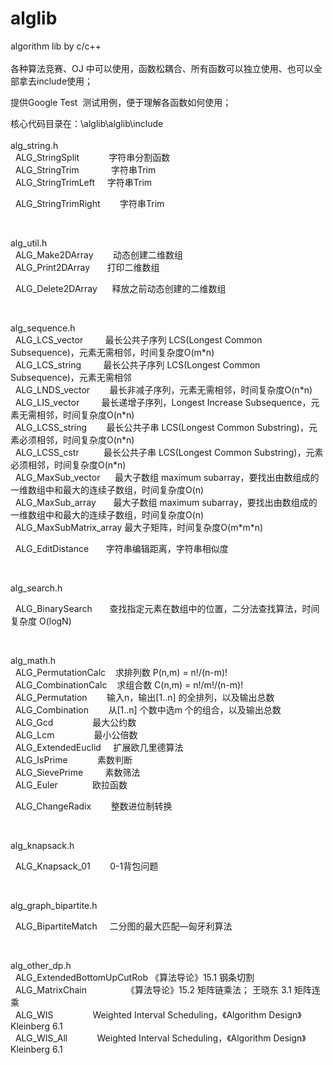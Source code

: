 # alglib
algorithm lib by c/c++<br />
<br />
各种算法竞赛、OJ 中可以使用，函数松耦合、所有函数可以独立使用、也可以全部拿去include使用；<br />

<p>
	提供Google Test &nbsp;测试用例，便于理解各函数如何使用；
</p>
核心代码目录在：\alglib\alglib\include<br />
<br />
alg_string.h<br />
<span style="white-space:pre">	</span>ALG_StringSplit <span style="white-space:pre">			</span>字符串分割函数<br />
<span style="white-space:pre">	</span>ALG_StringTrim <span style="white-space:pre">			</span>字符串Trim<br />
<span style="white-space:pre">	</span>ALG_StringTrimLeft<span style="white-space:pre">		</span>字符串Trim<br />

<p>
	<span style="white-space:pre">	</span>ALG_StringTrimRight<span style="white-space:pre">		</span>字符串Trim
</p>
<p>
	<br />
	
</p>
alg_util.h<br />
<span style="white-space:pre">	</span>ALG_Make2DArray<span style="white-space:pre">		</span>动态创建二维数组<br />
<span style="white-space:pre">	</span>ALG_Print2DArray<span style="white-space:pre">		</span>打印二维数组<br />

<p>
	<span style="white-space:pre">	</span>ALG_Delete2DArray<span style="white-space:pre">		</span>释放之前动态创建的二维数组
</p>
<p>
	<br />
	
</p>
alg_sequence.h<br />
<span style="white-space:pre">	</span>ALG_LCS_vector<span style="white-space:pre">			</span>最长公共子序列 LCS(Longest Common Subsequence)，元素无需相邻，时间复杂度O(m*n)<br />
<span style="white-space:pre">	</span>ALG_LCS_string<span style="white-space:pre">			</span>最长公共子序列 LCS(Longest Common Subsequence)，元素无需相邻<br />
<span style="white-space:pre">	</span>ALG_LNDS_vector<span style="white-space:pre">		</span>最长非减子序列，元素无需相邻，时间复杂度O(n*n)<br />
<span style="white-space:pre">	</span>ALG_LIS_vector<span style="white-space:pre">			</span>最长递增子序列，Longest Increase Subsequence，元素无需相邻，时间复杂度O(n*n)<br />
<span style="white-space:pre">	</span>ALG_LCSS_string<span style="white-space:pre">		</span>最长公共子串 LCS(Longest Common Substring)，元素必须相邻，时间复杂度O(n*n)<br />
<span style="white-space:pre">	</span>ALG_LCSS_cstr<span style="white-space:pre">			</span>最长公共子串 LCS(Longest Common Substring)，元素必须相邻，时间复杂度O(n*n)<br />
<span style="white-space:pre">	</span>ALG_MaxSub_vector<span style="white-space:pre">		</span>最大子数组 maximum subarray，要找出由数组成的一维数组中和最大的连续子数组，时间复杂度O(n)<br />
<span style="white-space:pre">	</span>ALG_MaxSub_array<span style="white-space:pre">		</span>最大子数组 maximum subarray，要找出由数组成的一维数组中和最大的连续子数组，时间复杂度O(n)<br />
<span style="white-space:pre">	</span>ALG_MaxSubMatrix_array<span style="white-space:pre">	</span>最大子矩阵，时间复杂度O(m*m*n)<br />

<p>
	<span style="white-space:pre">	</span>ALG_EditDistance<span style="white-space:pre">		</span>字符串编辑距离，字符串相似度
</p>
<p>
	<br />
	
</p>
alg_search.h<br />

<p>
	<span style="white-space:pre">	</span>ALG_BinarySearch<span style="white-space:pre">		</span>查找指定元素在数组中的位置，二分法查找算法，时间复杂度 O(logN)
</p>
<p>
	<br />
	
</p>
alg_math.h<br />
<span style="white-space:pre">	</span>ALG_PermutationCalc<span style="white-space:pre">	</span>求排列数 P(n,m) = n!/(n-m)!<br />
<span style="white-space:pre">	</span>ALG_CombinationCalc<span style="white-space:pre">	</span>求组合数 C(n,m) = n!/m!/(n-m)!<br />
<span style="white-space:pre">	</span>ALG_Permutation<span style="white-space:pre">		</span>输入n，输出[1..n] 的全排列，以及输出总数<br />
<span style="white-space:pre">	</span>ALG_Combination<span style="white-space:pre">		</span>从[1..n] 个数中选m 个的组合，以及输出总数<br />
<span style="white-space:pre">	</span>ALG_Gcd<span style="white-space:pre">				</span>最大公约数<br />
<span style="white-space:pre">	</span>ALG_Lcm<span style="white-space:pre">				</span>最小公倍数<br />
<span style="white-space:pre">	</span>ALG_ExtendedEuclid<span style="white-space:pre">		</span>扩展欧几里德算法<br />
<span style="white-space:pre">	</span>ALG_IsPrime<span style="white-space:pre">			</span>素数判断<br />
<span style="white-space:pre">	</span>ALG_SievePrime<span style="white-space:pre">			</span>素数筛法<br />
<span style="white-space:pre">	</span>ALG_Euler<span style="white-space:pre">				</span>欧拉函数<br />

<p>
	<span style="white-space:pre">	</span>ALG_ChangeRadix<span style="white-space:pre">		</span>整数进位制转换
</p>
<p>
	<br />
	
</p>
alg_knapsack.h<br />

<p>
	<span style="white-space:pre">	</span>ALG_Knapsack_01<span style="white-space:pre">		</span>0-1背包问题
</p>
<p>
	<br />
	
</p>
alg_graph_bipartite.h<br />

<p>
	<span style="white-space:pre">	</span>ALG_BipartiteMatch<span style="white-space:pre">		</span>二分图的最大匹配—匈牙利算法
</p>
<p>
	<br />
	
</p>
alg_other_dp.h<br />
<span style="white-space:pre">	</span>ALG_ExtendedBottomUpCutRob<span style="white-space:pre">	</span>《算法导论》15.1 钢条切割<br />
<span style="white-space:pre">	</span>ALG_MatrixChain<span style="white-space:pre">				</span>《算法导论》15.2 矩阵链乘法； 王晓东 3.1 矩阵连乘<br />
<span style="white-space:pre">	</span>ALG_WIS<span style="white-space:pre">				</span>Weighted Interval Scheduling，《Algorithm Design》Kleinberg 6.1<br />
<span style="white-space:pre">	</span>ALG_WIS_All<span style="white-space:pre">			</span>Weighted Interval Scheduling，《Algorithm Design》Kleinberg 6.1
